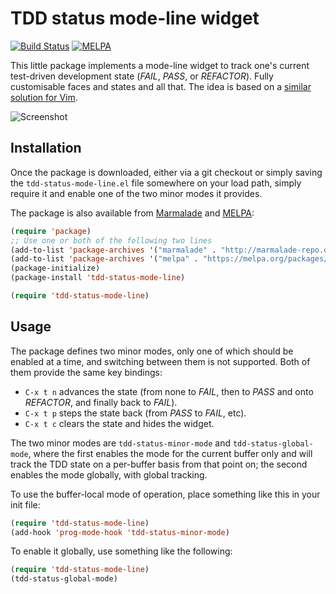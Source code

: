 TDD status mode-line widget
===========================

[![Build Status](https://travis-ci.org/algernon/tdd-status-mode-line.png?branch=master)](https://travis-ci.org/algernon/tdd-status-mode-line)
[![MELPA](https://melpa.org/packages/tdd-status-mode-line-badge.svg)](https://melpa.org/#/tdd-status-mode-line)

This little package implements a mode-line widget to track one's
current test-driven development state (*FAIL*, *PASS*, or *REFACTOR*).
Fully customisable faces and states and all that. The idea is based on
a [similar solution for Vim][athos-tdd-vim].

 [athos-tdd-vim]: https://github.com/attilammagyar/dotfiles/commit/3f0df4d86356ea33ca6054924834216ea41f20a5

![Screenshot](https://raw.github.com/algernon/tdd-status-mode-line/master/data/screenshot.png)

Installation
------------

Once the package is downloaded, either via a git checkout or simply
saving the `tdd-status-mode-line.el` file somewhere on your load path,
simply require it and enable one of the two minor modes it provides.

The package is also available from [Marmalade](http://marmalade-repo.org/)
and [MELPA](https://melpa.org/):

```lisp
(require 'package)
;; Use one or both of the following two lines
(add-to-list 'package-archives '("marmalade" . "http://marmalade-repo.org/packages/"))
(add-to-list 'package-archives '("melpa" . "https://melpa.org/packages/"))
(package-initialize)
(package-install 'tdd-status-mode-line)

(require 'tdd-status-mode-line)
```

Usage
-----

The package defines two minor modes, only one of which should be
enabled at a time, and switching between them is not supported. Both
of them provide the same key bindings:

 * `C-x t n` advances the state (from none to *FAIL*, then to *PASS*
   and onto *REFACTOR*, and finally back to *FAIL*).
 * `C-x t p` steps the state back (from *PASS* to *FAIL*, etc).
 * `C-x t c` clears the state and hides the widget.

The two minor modes are `tdd-status-minor-mode` and
`tdd-status-global-mode`, where the first enables the mode for the
current buffer only and will track the TDD state on a per-buffer basis
from that point on; the second enables the mode globally, with global
tracking.

To use the buffer-local mode of operation, place something like this
in your init file:

```lisp
(require 'tdd-status-mode-line)
(add-hook 'prog-mode-hook 'tdd-status-minor-mode)
```

To enable it globally, use something like the following:

```lisp
(require 'tdd-status-mode-line)
(tdd-status-global-mode)
```
